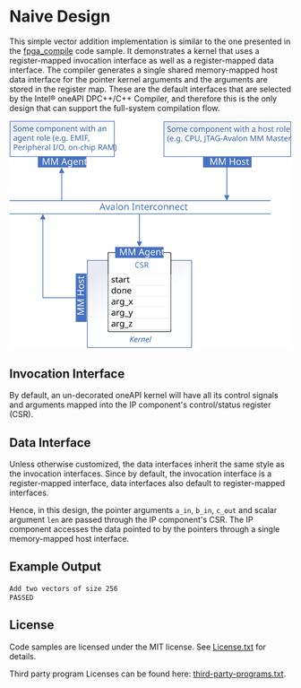 # Naive Design
This simple vector addition implementation is similar to the one presented in the [fpga_compile]((https://github.com/oneapi-src/oneAPI-samples/tree/master/DirectProgramming/C%2B%2BSYCL_FPGA/Tutorials/GettingStarted/fpga_compile)) code sample. It demonstrates a kernel that uses a register-mapped invocation interface as well as a register-mapped data interface. The compiler generates a single shared memory-mapped host data interface for the pointer kernel arguments and the arguments are stored in the register map. These are the default interfaces that are selected by the Intel® oneAPI DPC++/C++ Compiler, and therefore this is the only design that can support the full-system compilation flow.

![](../assets/naive.svg)

## Invocation Interface
By default, an un-decorated oneAPI kernel will have all its control signals and arguments mapped into the IP component's control/status register (CSR).

## Data Interface
Unless otherwise customized, the data interfaces inherit the same style as the invocation interfaces. Since by default, the invocation interface is a register-mapped interface, data interfaces also default to register-mapped interfaces.

Hence, in this design, the pointer arguments `a_in`, `b_in`, `c_out` and scalar argument `len` are passed through the IP component's CSR. The IP component accesses the data pointed to by the pointers through a single memory-mapped host interface.

## Example Output

```
Add two vectors of size 256
PASSED
```

## License
Code samples are licensed under the MIT license. See
[License.txt](/License.txt) for details.

Third party program Licenses can be found here: [third-party-programs.txt](/third-party-programs.txt).